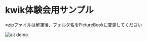 # kwik体験会用サンプル

※zipファイルは解凍後、フォルダ名をPictureBookに変更してください

![alt demo](https://github.com/0309/kwik_picturebook/raw/master/demo/kwik_picturebook.gif)
